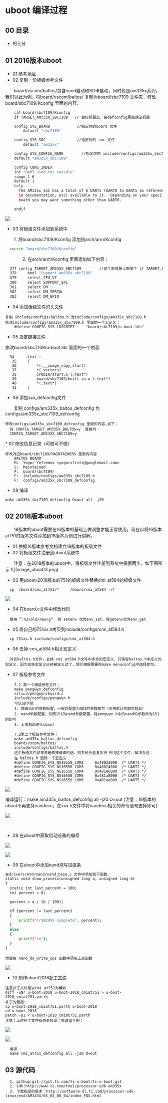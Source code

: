 # uboot 编译过程
## 00 目录
* 的三分

## 01 2016版本uboot
* [01 参考地址](http://www.cnblogs.com/chenfulin5/p/6393415.html)
* 02 复制一份板级参考文件
<div>
    &nbsp;&nbsp;&nbsp;&nbsp;&nbsp;&nbsp;&nbsp;board/vscom/baltos/包含nand启动和SD卡启动，同时也是am335x系列，我们以此为例。将board/vscom/baltos/ 复制为board/sbc7109 文件夹，修改board/sbc7109/Kconfig 里面的内容。

```sh
    cat board/sbc7109/Kconfig
    if TARGET_AM335X_SBC7109   // 目标机器宏，在defconfig里面确定机器

    config SYS_BOARD            //指定你的board 文件
        default "sbc7109"

    config SYS_SOC              //指定你的 soc 文件
        default "am33xx"

    config SYS_CONFIG_NAME        //指定你的 include/configs/am335x_sbc7109.h 为配置头文件
    default "am335x_sbc7109"

    config CONS_INDEX
    int "UART used for console"
    range 1 6
    default 1
    help
      The AM335x SoC has a total of 6 UARTs (UART0 to UART5 as referenced
      in documentation, etc) available to it.  Depending on your specific
      board you may want something other than UART0.

    endif
```

![](image_uboot/1.png)
</div>

* 03 将板级文件添加到系统中
<div>&nbsp;&nbsp;&nbsp;&nbsp;&nbsp;&nbsp;&nbsp;1. 将board/sbc7109/Kconfig 添加到arch/arm/Kconfig

```sh
  source "board/sbc7109/Kconfig"
```
&nbsp;&nbsp;&nbsp;&nbsp;&nbsp;&nbsp;&nbsp;&nbsp;&nbsp;&nbsp;&nbsp;&nbsp;&nbsp;&nbsp;2. 在arch/arm/Kconfig 里面添加如下内容：
```sh
  377 config TARGET_AM335X_SBC7109        //这个宏就是上面那个 if TARGET_AM335X_SBC7109 的前置条件                                          
  378     bool "Support am335x_sbc7109"                                               
  379     select CPU_V7                                                               
  380     select SUPPORT_SPL                                                          
  381     select DM                                                                   
  382     select DM_SERIAL                                                            
  383     select DM_GPIO     
```
</div>

* 04 添加板级文件的头文件

```#!/bin/sh
复制 include/configs/baltos.h 为include/configs/am335x_sbc7109.h
修改include/configs/am335x_sbc7109.h 里面的一个宏定义：
    #define CONFIG_SYS_LDSCRIPT     "board/sbc7109/u-boot.lds"

```
* 05 指定链接文件
<div>
修改board/sbc7109/u-boot.lds 里面的一个内容

```#!/bin/sh
  34     .text :                                                                     
   35     {                                                                           
   36         *(.__image_copy_start)                                                  
   37         *(.vectors)                                                             
   38         CPUDIR/start.o (.text*)                                                 
   39         board/sbc7109/built-in.o (.text*)                                       
   40         *(.text*)                                                               
   41     }     
```
</div>

* 06 添加xxx_defconfig文件
<div>
&nbsp;&nbsp;&nbsp;&nbsp;&nbsp;&nbsp;&nbsp;复制 configs/am335x_baltos_defconfig 为 configs/am335x_sbc7109_defconfig

```#!/bin/sh
修改configs/am335x_sbc7109_defconfig 里面的内容,如下：
  将 CONFIG_TARGET_AM335X_BALTOS=y  替换为：
  CONFIG_TARGET_AM335X_SBC7109=y
```
</div>
* 07 修改信息记录（可做可不做）

```#!/bin/sh
修改对应board/sbc7109/MAINTAINERS 里面的内容
    BALTOS BOARD
    M:  Yegor Yefremov <yegorslists@googlemail.com>
    S:  Maintained
    F:  board/sbc7109/
    F:  include/configs/am335x_sbc7109.h
    F:  configs/am335x_sbc7109_defconfig

```
* 08 编译

```#!/bin/sh
make am335x_sbc7109_defconfig O=out all -j20

```

## 02 2018版本uboot
<div>
&nbsp;&nbsp;&nbsp;&nbsp;&nbsp;&nbsp;&nbsp;18版本的uboot需要在16版本的基础上做调整才能正常使用。现在以将16版本at751的版本文件添加到18版本为例进行讲解。
</div>

* 01 依据16版本参考文档建立18版本的板级文件
* 02 将板级文件注册到uboot系统中
<div>&nbsp;&nbsp;&nbsp;&nbsp;&nbsp;&nbsp;&nbsp;注意：在2018版本的uboot中，将板级文件注册到系统中需要两步，如下图所示
![](image_uboot/3.png)
</div>


* 03 用uboot-2016版本的751的板级文件替换cmi_at584的板级文件
```#!/bin/sh
  cp  /board/cmi_at751/*     /board/cmi_at584 -rf
```
![](image_uboot/4.png)

* 04 在board.c文件中修改代码
```#!/bin/sh
  使用 ”:%s/old/new/g“  将 setenv 改为env_set，将getenv改为env_get
```

* 05 将自己的751xx.h拷贝到include/configs/cmi_at584.h
```#!/bin/sh
  cp 751xx.h include/configs/cmi_at584.h
```

* 06 去掉 cmi_at584.h相关宏定义
```#!/bin/sh
  对比baltos.h文件，去掉 cmi_at584.h文件中多余的宏定义，只保留baltos.h中定义的宏定义，因为这些宏定义已经被定义过了，我们根据需要在make menuconfig中选择即可。
```

* 07 板级参考文件

```#!/bin/sh
    7.1 第一个板级参考文件：
    make pengwyn_defconfig      
    silica/pengwyn/board.c
    include/configs/pengwyn.h
    可以SD卡启
    1. 修改ddr的参数配置，一般将配置为DD3的参数即可（采用默认的即可启动）
    2. nand参数配置，仿照151的nand参数配置，将pengwyn.h中的nand的参数改为151的即可
    3. 上电启动进入uboot
```
```#!/bin/sh
    7.2第二个板级参考文件：
    make am335x_baltos_defconfig
    board/vscom/baltos/
    include/configs/baltos.h
    这个板级文件如果要是直接编译的话，则系统会重复执行 MLO这个文件，解决办法：
    在 baltos.h 删除一下宏定义：
    #define CONFIG_SYS_NS16550_COM2     0x48022000  /* UART1 */
    #define CONFIG_SYS_NS16550_COM3     0x48024000  /* UART2 */
    #define CONFIG_SYS_NS16550_COM4     0x481a6000  /* UART3 */
    #define CONFIG_SYS_NS16550_COM5     0x481a8000  /* UART4 */
    #define CONFIG_SYS_NS16550_COM6     0x481aa000  /* UART5 */
```

![](image_uboot/5.png)

<div>
  编译运行：make am335x_baltos_defconfig all -j20 O=out
(注意：18版本的uboot不再支持nandecc，在xxx.h文件中将nandecc相关的命令语句去掉即可)

  ![](image_uboot/6.png)
</div>
<br>


* 08 在uboot中获取启动设备的编号

![](image_uboot/7.png)

![](image_uboot/8.png)


* 09 在uboot中添加nand烧写进度条

```sh
在drivers/mtd/nand/nand_base.c 文件中添加如下函数：
static void show_process(unsigned long a, unsigned long b)
{
  static int last_percent = 100;
  int percent = 0;

  percent = a / (b / 100);

  if (percent != last_percent)
  {
      printf("\r%02d%% complete", percent);
  }
  else
  {
      printf("\n");
  }
}
```

    然后在 nand_do_write_ops 函数中调用上述函数
![](image_uboot/9.png)

* 10 制作uboot2018[补丁文件](u-boot-2018_cmiat751.parth)
```#!/bin/sh
注意补丁文件是以cmi_at751为模块
diff -uNr u-boot-2018 u-boot-2018_cmiat751 > u-boot-2018_cmiat751.parth
补丁的使用:
cp u-boot-2018_cmiat751.parth u-boot-2018
cd u-boot-2018
patch -p1 < u-boot-2018_cmiat751.parth
注意：上述补丁文件有两处错误：修改如下图：
```

![](image_uboot/11.png)

![](image_uboot/12.png)

```#!/bin/sh
  编译：
  make cmi_at751_defconfig all -j20 O=out
```
## 03 源代码
```#!/bin/sh
  1. githup:git://git.ti.com/ti-u-boot/ti-u-boot.git
  2. sdk:http://www.ti.com/tool/processor-sdk-am335x
  3. 下载指定的版本：http://software-dl.ti.com/processor-sdk-linux/esd/AM335X/03_03_00_04/index_FDS.html
```
